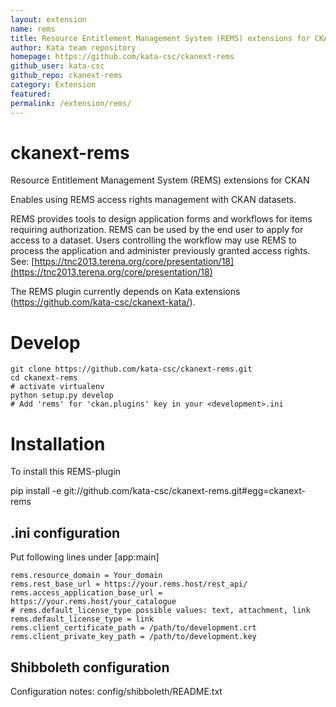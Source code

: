 ```yaml
---
layout: extension
name: rems
title: Resource Entitlement Management System (REMS) extensions for CKAN
author: Kata team repository
homepage: https://github.com/kata-csc/ckanext-rems
github_user: kata-csc
github_repo: ckanext-rems
category: Extension
featured: 
permalink: /extension/rems/
---
```



ckanext-rems
============

Resource Entitlement Management System (REMS) extensions for CKAN

Enables using REMS access rights management with CKAN datasets.

REMS provides tools to design application forms and workflows for items
requiring authorization. REMS can be used by the end user to apply for access to
a dataset. Users controlling the workflow may use REMS to process the
application and administer previously granted access rights.
See: [https://tnc2013.terena.org/core/presentation/18](https://tnc2013.terena.org/core/presentation/18)

The REMS plugin currently depends on Kata extensions
(https://github.com/kata-csc/ckanext-kata/).


Develop
=======

    git clone https://github.com/kata-csc/ckanext-rems.git
    cd ckanext-rems
    # activate virtualenv
    python setup.py develop
    # Add 'rems' for 'ckan.plugins' key in your <development>.ini


Installation
============

To install this REMS-plugin

  pip install -e git://github.com/kata-csc/ckanext-rems.git#egg=ckanext-rems


.ini configuration
------------------

Put following lines under [app:main]

    rems.resource_domain = Your_domain
    rems.rest_base_url = https://your.rems.host/rest_api/
    rems.access_application_base_url = https://your.rems.host/your_catalogue
    # rems.default_license_type possible values: text, attachment, link
    rems.default_license_type = link
    rems.client_certificate_path = /path/to/development.crt
    rems.client_private_key_path = /path/to/development.key


Shibboleth configuration
------------------------

Configuration notes: config/shibboleth/README.txt

